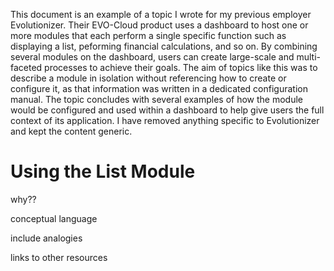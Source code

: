 This document is an example of a topic I wrote for my previous employer Evolutionizer. Their EVO-Cloud product uses a dashboard to host one or more modules that each perform a single specific function such as displaying a list, peforming financial calculations, and so on. By combining several modules on the dashboard, users can create large-scale and multi-faceted processes to achieve their goals. The aim of topics like this was to describe a module in isolation without referencing how to create or configure it, as that information was written in a dedicated configuration manual. The topic concludes with several examples of how the module would be configured and used within a dashboard to help give users the full context of its application. I have removed anything specific to Evolutionizer and kept the content generic.

# Using the List Module

why??

conceptual language

include analogies

links to other resources